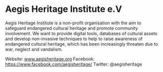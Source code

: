 # Aegis Heritage Institute e.V

Aegis Heritage Institute is a non-profit organisation with the aim to safeguard endangered cultural heritage and promote community involvement. We want to provide digital tools, databases of cultural assets and develop non-invasive techniques to help to raise awareness of endangered cultural heritage, which has been increasingly threaten due to war, neglect and vandalism.

Website: www.aegisheritage.org
Facebook: https://www.facebook.com/aegisheritage/
Twitter: @aegisheritage